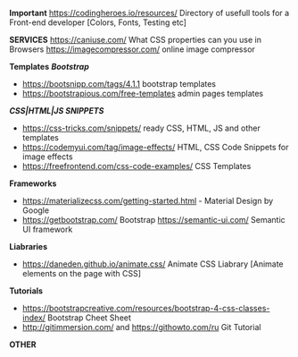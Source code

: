**Important**
https://codingheroes.io/resources/ Directory of usefull tools for a Front-end developer [Colors, Fonts, Testing etc]


**SERVICES**
https://caniuse.com/  What CSS properties can you use in Browsers
https://imagecompressor.com/ online image compressor 

**Templates**
***Bootstrap***
* https://bootsnipp.com/tags/4.1.1 bootstrap templates
* https://bootstrapious.com/free-templates admin pages templates

***CSS|HTML|JS SNIPPETS***
* https://css-tricks.com/snippets/ ready CSS, HTML, JS and other templates
* https://codemyui.com/tag/image-effects/   HTML, CSS Code Snippets for image effects
* https://freefrontend.com/css-code-examples/ CSS Templates


**Frameworks**
* https://materializecss.com/getting-started.html -  Material Design by Google
* https://getbootstrap.com/ Bootstrap
https://semantic-ui.com/ Semantic UI framework

**Liabraries**
* https://daneden.github.io/animate.css/ Animate CSS Liabrary [Animate elements on the page with CSS]

**Tutorials**
* https://bootstrapcreative.com/resources/bootstrap-4-css-classes-index/ Bootstrap Cheet Sheet
* http://gitimmersion.com/ and https://githowto.com/ru Git Tutorial


**OTHER**
